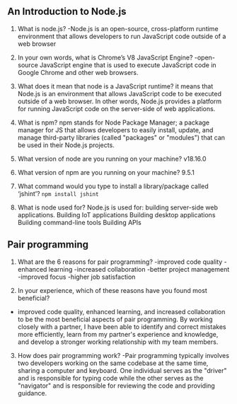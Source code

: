 ## An Introduction to Node.js

1. What is node.js?
-Node.js is an open-source, cross-platform runtime environment that allows developers to run JavaScript code outside of a web browser

2. In your own words, what is Chrome’s V8 JavaScript Engine?
-open-source JavaScript engine that is used to execute JavaScript code in Google Chrome and other web browsers.

3. What does it mean that node is a JavaScript runtime?
 it means that Node.js is an environment that allows JavaScript code to be executed outside of a web browser. In other words, Node.js provides a platform for running JavaScript code on the server-side of web applications.

4. What is npm?
npm stands for Node Package Manager; a package manager for JS that allows developers to easily install, update, and manage third-party libraries (called "packages" or "modules") that can be used in their Node.js projects.

5. What version of node are you running on your machine?
v18.16.0

6. What version of npm are you running on your machine?
9.5.1

7. What command would you type to install a library/package called ‘jshint’?
`npm install jshint`

8. What is node used for?
Node.js is used for:
building server-side web applications.
Building IoT applications
Building desktop applications
Building command-line tools
Building APIs 

## Pair programming

1. What are the 6 reasons for pair programming?
-improved code quality
-enhanced learning
-increased collaboration
-better project management
-improved focus
-higher job satisfaction

2. In your experience, which of these reasons have you found most beneficial?
- improved code quality, enhanced learning, and increased collaboration to be the most beneficial aspects of pair programming. By working closely with a partner, I have been able to identify and correct mistakes more efficiently, learn from my partner's experience and knowledge, and develop a stronger working relationship with my team members.

3. How does pair programming work?
-Pair programming typically involves two developers working on the same codebase at the same time, sharing a computer and keyboard. One individual serves as the "driver" and is responsible for typing code while the other serves as the "navigator" and is responsible for reviewing the code and providing guidance.